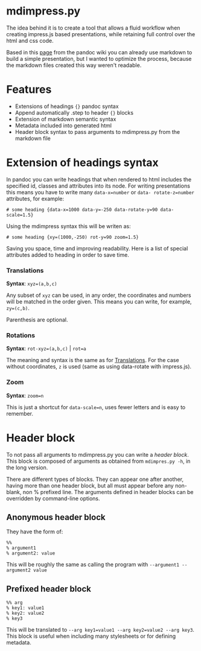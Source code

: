 # mdimpress.py

The idea behind it is to create a tool that allows a fluid workflow
when creating impress.js based presentations, while retaining full
control over the html and css code.

Based in this [page][pandoc_impress] from the pandoc wiki you can
already use markdown to build a simple presentation, but I wanted to
optimize the process, because the markdown files created this way
weren't readable.

# Features

- Extensions of headings `{}` pandoc syntax
- Append automatically .step to header `{}` blocks
- Extension of markdown semantic syntax
- Metadata included into generated html
- Header block syntax to pass arguments to mdimpress.py from the markdown file

# Extension of headings syntax

In pandoc you can write headings that when rendered to html includes the
specified id, classes and attributes into its node. For writing presentations
this means you have to write many `data-x=number` or `data- rotate-z=number`
attributes, for example:
	
	# some heading {data-x=1000 data-y=-250 data-rotate-y=90 data-scale=1.5}

Using the mdimpress syntax this will be writen as:

	# some heading {xy=(1000,-250) rot-y=90 zoom=1.5}

Saving you space, time and improving readability. Here is a list of special
attributes added to heading in order to save time.

### Translations

**Syntax**: `xyz=(a,b,c)`

Any subset of `xyz` can be used, in any order, the coordinates and numbers
will be matched in the order given. This means you can write, for example,
`zy=(c,b)`. 

Parenthesis are optional.

### Rotations

**Syntax**: `rot-xyz=(a,b,c)` | `rot=a`

The meaning and syntax is the same as for [Translations](#translations). For
the case without coordinates, `z` is used (same as using data-rotate with
impress.js).

### Zoom

**Syntax**: `zoom=n`

This is just a shortcut for `data-scale=n`, uses fewer letters and is easy to
remember.

# Header block

To not pass all arguments to mdimpress.py you can write a *header block*. This
block is composed of arguments as obtained from `mdimpres.py -h`, in the long
version.

There are different types of blocks. They can appear one after another, having
more than one header block, but all must appear before any non-blank, non %
prefixed line. The arguments defined in header blocks can be overridden by
command-line options.

## Anonymous header block

They have the form of:

	%%
	% argument1
	% argument2: value

This will be roughly the same as calling the program with `--argument1
--argument2 value`


## Prefixed header block

	%% arg
	% key1: value1
	% key2: value2
	% key3

This will be translated to `--arg key1=value1 --arg key2=value2 --arg key3`.
This block is useful when including many stylesheets or for defining metadata.

[pandoc_impress]: <https://github.com/jgm/pandoc/wiki/Creating-impress.js-slide-shows-with-pandoc>

[grunt_livereload]: <https://github.com/gruntjs/grunt-contrib-watch#optionslivereload>
[extensions_livereload]: <http://feedback.livereload.com/knowledgebase/articles/86242-how-do-i-install-and-use-the-browser-extensions>